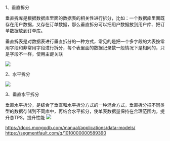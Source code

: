 1、垂直拆分

垂直拆库是根据数据库里面的数据表的相关性进行拆分，比如：一个数据库里面既存在用户数据，又存在订单数据，那么垂直拆分可以把用户数据放到用户库、把订单数据放到订单库。

垂直拆表是对数据表进行垂直拆分的一种方式，常见的是把一个多字段的大表按常用字段和非常用字段进行拆分，每个表里面的数据记录数一般情况下是相同的，只是字段不一样，使用主键关联

![](https://github.com/liang0754/mongo/a.jpg)

2、水平拆分

![](https://github.com/liang0754/mongo/b.jpg)

3、垂直水平拆分

垂直水平拆分，是综合了垂直和水平拆分方式的一种混合方式，垂直拆分把不同类型的数据存储到不同库中，再结合水平拆分，使单表数据量保持在合理范围内，提升总TPS，提升性能
![](https://github.com/liang0754/mongo/c.jpg)

https://docs.mongodb.com/manual/applications/data-models/
https://segmentfault.com/q/1010000000589390
